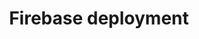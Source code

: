 ---
title: Firebase deployment
description: Deploy the app on Firebase hosting.
weight: 62
lastmod: 2021-02-01T10:23:30-09:00
draft: false
vimeo: 
emoji: 🛑
video_length: 11:47
---